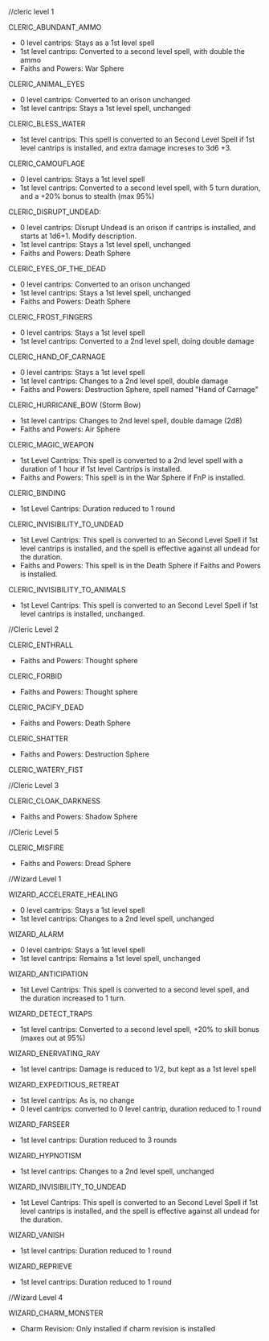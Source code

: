 //cleric level 1

CLERIC_ABUNDANT_AMMO
- 0 level cantrips: Stays as a 1st level spell
- 1st level cantrips: Converted to a second level spell, with double the ammo
- Faiths and Powers: War Sphere

CLERIC_ANIMAL_EYES
- 0 level cantrips: Converted to an orison unchanged
- 1st level cantrips: Stays a 1st level spell, unchanged

CLERIC_BLESS_WATER
- 1st level cantrips: This spell is converted to an Second Level Spell if 1st level cantrips is installed, and extra damage increses to 3d6 +3.

CLERIC_CAMOUFLAGE
- 0 level cantrips: Stays a 1st level spell
- 1st level cantrips: Converted to a second level spell, with 5 turn duration, and a +20% bonus to stealth (max 95%)

CLERIC_DISRUPT_UNDEAD: 
- 0 level cantrips: Disrupt Undead is an orison if cantrips is installed, and starts at 1d6+1.  Modify description.
- 1st level cantrips: Stays a 1st level spell, unchanged
- Faiths and Powers: Death Sphere

CLERIC_EYES_OF_THE_DEAD
- 0 level cantrips: Converted to an orison unchanged
- 1st level cantrips: Stays a 1st level spell, unchanged
- Faiths and Powers: Death Sphere

CLERIC_FROST_FINGERS
- 0 level cantrips: Stays a 1st level spell
- 1st level cantrips: Converted to a 2nd level spell, doing double damage

CLERIC_HAND_OF_CARNAGE
- 0 level cantrips: Stays a 1st level spell
- 1st level cantrips: Changes to a 2nd level spell, double damage
- Faiths and Powers: Destruction Sphere, spell named "Hand of Carnage"

CLERIC_HURRICANE_BOW (Storm Bow)
- 1st level cantrips: Changes to 2nd level spell, double damage (2d8)
- Faiths and Powers: Air Sphere

CLERIC_MAGIC_WEAPON
- 1st Level Cantrips: This spell is converted to a 2nd level spell with a duration of 1 hour if 1st level Cantrips is installed.
- Faiths and Powers: This spell is in the War Sphere if FnP is installed.

CLERIC_BINDING
- 1st Level Cantrips: Duration reduced to 1 round

CLERIC_INVISIBILITY_TO_UNDEAD
- 1st Level Cantrips: This spell is converted to an Second Level Spell if 1st level cantrips is installed, and the spell is effective against all undead for the duration.
- Faiths and Powers: This spell is in the Death Sphere if Faiths and Powers is installed.

CLERIC_INVISIBILITY_TO_ANIMALS
- 1st Level Cantrips: This spell is converted to an Second Level Spell if 1st level cantrips is installed, unchanged.

//Cleric Level 2

CLERIC_ENTHRALL
- Faiths and Powers: Thought sphere

CLERIC_FORBID
- Faiths and Powers: Thought sphere

CLERIC_PACIFY_DEAD
- Faiths and Powers: Death Sphere

CLERIC_SHATTER
- Faiths and Powers: Destruction Sphere 

CLERIC_WATERY_FIST

//Cleric Level 3

CLERIC_CLOAK_DARKNESS
- Faiths and Powers: Shadow Sphere

//Cleric Level 5

CLERIC_MISFIRE
- Faiths and Powers: Dread Sphere

//Wizard Level 1

WIZARD_ACCELERATE_HEALING
- 0 level cantrips: Stays a 1st level spell
- 1st level cantrips: Changes to a 2nd level spell, unchanged

WIZARD_ALARM
- 0 level cantrips: Stays a 1st level spell
- 1st level cantrips: Remains a 1st level spell, unchanged

WIZARD_ANTICIPATION
- 1st Level Cantrips: This spell is converted to a second level spell, and the duration increased to 1 turn.

WIZARD_DETECT_TRAPS
- 1st level cantrips:  Converted to a second level spell, +20% to skill bonus (maxes out at 95%)

WIZARD_ENERVATING_RAY
- 1st level cantrips: Damage is reduced to 1/2, but kept as a 1st level spell

WIZARD_EXPEDITIOUS_RETREAT
- 1st level cantrips: As is, no change
- 0 level cantrips: converted to 0 level cantrip, duration reduced to 1 round

WIZARD_FARSEER
- 1st level cantrips:  Duration reduced to 3 rounds

WIZARD_HYPNOTISM
- 1st level cantrips: Changes to a 2nd level spell, unchanged

WIZARD_INVISIBILITY_TO_UNDEAD
- 1st Level Cantrips: This spell is converted to an Second Level Spell if 1st level cantrips is installed, and the spell is effective against all undead for the duration.

WIZARD_VANISH
- 1st level cantrips: Duration reduced to 1 round

WIZARD_REPRIEVE
- 1st level cantrips:  Duration reduced to 1 round

//Wizard Level 4

WIZARD_CHARM_MONSTER
- Charm Revision: Only installed if charm revision is installed
